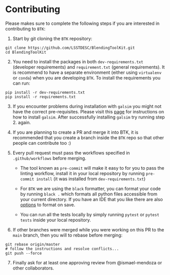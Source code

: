 # Contributing

Please makes sure to complete the following steps if you are interested in contributing to `BTK`: 

1. Start by git cloning the `BTK` repository: 

```
git clone https://github.com/LSSTDESC/BlendingToolKit.git
cd BlendingToolKit
```

2. You need to install the packages in both `dev-requirements.txt` (developer requirements) and `requirement.txt` (general requirements). It is recommend to have a separate environment (either using `virtualenv` or `conda`) when you are developing `BTK`. To install the requirements you can run:

```
pip install -r dev-requirements.txt
pip install -r requirements.txt
```

3. If you encounter problems during installation with `galsim` you might not have the correct pre-requisites. Please visit this [page](https://github.com/GalSim-developers/GalSim/blob/releases/2.2/INSTALL.rst) for instructions on how to install `galsim`. After successfully installing `galsim` try running step 2. again.

4. If you are planning to create a PR and merge it into BTK, it is recommended that you create a branch inside the `BTK` repo so that other people can contribute too :)

4. Every pull request must pass the workflows specified in `.github/workflows` before merging. 

    - The tool known as `pre-commit` will make it easy to for you to pass the linting workflow, install it in your local repository by running `pre-commit install` (it was installed from `dev-requirements.txt`)

    - For `BTK` we are using the `black` formatter, you can format your code by running `black .` which formats all python files accessible from your current directory. If you have an IDE that you like there are also [options](https://black.readthedocs.io/en/stable/editor_integration.html) to format on save.

    - You can run all the tests locally by simply running `pytest` or `pytest tests` inside your local repository.

5. If other branches were merged while you were working on this PR to the `main` branch, then you will to rebase before merging: 

```
git rebase origin/master
# follow the instructions and resolve conflicts...
git push --force
```

7. Finally ask for at least one approving review from @ismael-mendoza or other collaborators.

